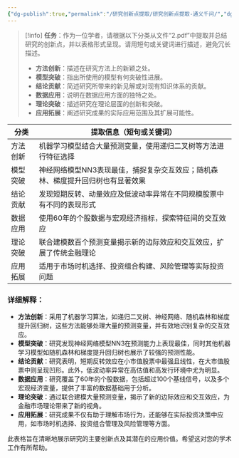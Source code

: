 ```yaml
---
{"dg-publish":true,"permalink":"/研究创新点提取/研究创新点提取-通义千问/","dgPassFrontmatter":true,"created":"2025-06-15T22:02:37.798+08:00"}
---
```



> [!info]
> **任务**：作为一位学者，请根据以下分类从文件“2.pdf”中提取并总结研究的创新点，并以表格形式呈现。请用短句或关键词进行描述，避免冗长描述。
> 
> - **方法创新**：描述在研究方法上的新颖之处。
> - **模型突破**：指出所使用的模型有何突破性进展。
> - **结论贡献**：简述研究所带来的新见解或对现有知识体系的贡献。
> - **数据应用**：说明在数据应用方面的独特之处。
> - **理论突破**：描述研究在理论层面的创新和突破。
> - **应用拓展**：阐述研究成果的实际应用范围及其扩展可能性。

|分类|提取信息（短句或关键词）|
|---|---|
|方法创新|机器学习模型结合大量预测变量，使用递归二叉树等方法进行特征选择|
|模型突破|神经网络模型NN3表现最佳，捕捉复杂交互效应；随机森林、梯度提升回归树也有显著效果|
|结论贡献|发现短期反转、动量效应及低波动率异常在不同规模股票中有不同的表现形式|
|数据应用|使用60年的个股数据与宏观经济指标，探索特征间的交互效应|
|理论突破|联合建模数百个预测变量揭示新的边际效应和交互效应，扩展了传统金融理论|
|应用拓展|适用于市场时机选择、投资组合构建、风险管理等实际投资问题|

### 详细解释：

- **方法创新**：采用了机器学习算法，如递归二叉树、神经网络、随机森林和梯度提升回归树，这些方法能够处理大量的预测变量，并有效地识别复杂的交互效应。
- **模型突破**：研究发现神经网络模型NN3在预测能力上表现最佳，同时其他机器学习模型如随机森林和梯度提升回归树也展示了较强的预测性能。
- **结论贡献**：研究表明，短期反转效应在小市值股票中最强且线性，在大市值股票中则呈现凹形。此外，低波动率异常在高估值和高发行环境中尤为明显。
- **数据应用**：研究覆盖了60年的个股数据，包括超过100个基线信号，以及多个宏观经济变量，提供了丰富的数据基础用于分析。
- **理论突破**：通过联合建模大量预测变量，揭示了新的边际效应和交互效应，为金融市场理论带来了新的视角。
- **应用拓展**：研究成果不仅有助于理解市场行为，还能够在实际投资决策中应用，如市场时机选择、投资组合管理及风险管理等方面。

此表格旨在清晰地展示研究的主要创新点及其潜在的应用价值。希望这对您的学术工作有所帮助。